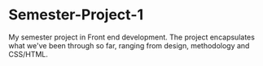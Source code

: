 # Semester-Project-1
My semester project in Front end development. The project encapsulates what we've been through so far, ranging from design, methodology and CSS/HTML.
